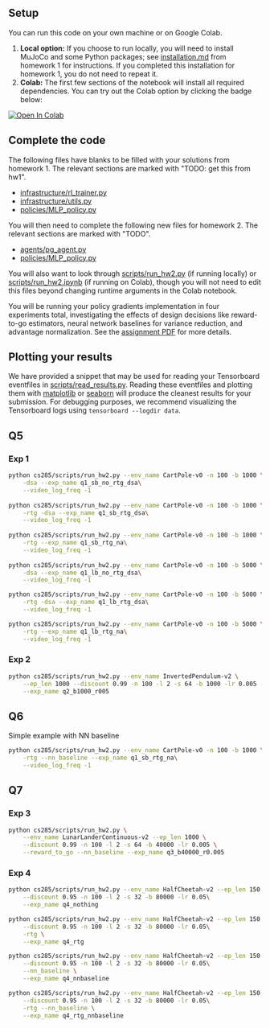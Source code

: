 ## Setup

You can run this code on your own machine or on Google Colab. 

1. **Local option:** If you choose to run locally, you will need to install MuJoCo and some Python packages; see [installation.md](../hw1/installation.md) from homework 1 for instructions. If you completed this installation for homework 1, you do not need to repeat it.
2. **Colab:** The first few sections of the notebook will install all required dependencies. You can try out the Colab option by clicking the badge below:

[![Open In Colab](https://colab.research.google.com/assets/colab-badge.svg)](https://colab.research.google.com/github/berkeleydeeprlcourse/homework_fall2020/blob/master/hw2/cs285/scripts/run_hw2.ipynb)

## Complete the code

The following files have blanks to be filled with your solutions from homework 1. The relevant sections are marked with "TODO: get this from hw1".

- [infrastructure/rl_trainer.py](cs285/infrastructure/rl_trainer.py)
- [infrastructure/utils.py](cs285/infrastructure/utils.py)
- [policies/MLP_policy.py](cs285/policies/MLP_policy.py)

You will then need to complete the following new files for homework 2. The relevant sections are marked with "TODO".
- [agents/pg_agent.py](cs285/agents/pg_agent.py)
- [policies/MLP_policy.py](cs285/policies/MLP_policy.py)

You will also want to look through [scripts/run_hw2.py](cs285/scripts/run_hw2.py) (if running locally) or [scripts/run_hw2.ipynb](cs285/scripts/run_hw1.2pynb) (if running on Colab), though you will not need to edit this files beyond changing runtime arguments in the Colab notebook.

You will be running your policy gradients implementation in four experiments total, investigating the effects of design decisions like reward-to-go estimators, neural network baselines for variance reduction, and advantage normalization. See the [assignment PDF](cs285_hw2.pdf) for more details.

## Plotting your results

We have provided a snippet that may be used for reading your Tensorboard eventfiles in [scripts/read_results.py](cs285/scripts/read_results.py). Reading these eventfiles and plotting them with [matplotlib](https://matplotlib.org/) or [seaborn](https://seaborn.pydata.org/) will produce the cleanest results for your submission. For debugging purposes, we recommend visualizing the Tensorboard logs using `tensorboard --logdir data`.


## Q5

### Exp 1

``` sh
python cs285/scripts/run_hw2.py --env_name CartPole-v0 -n 100 -b 1000 \
    -dsa --exp_name q1_sb_no_rtg_dsa\
    --video_log_freq -1
    
python cs285/scripts/run_hw2.py --env_name CartPole-v0 -n 100 -b 1000 \
    -rtg -dsa --exp_name q1_sb_rtg_dsa\
    --video_log_freq -1
    
python cs285/scripts/run_hw2.py --env_name CartPole-v0 -n 100 -b 1000 \
    -rtg --exp_name q1_sb_rtg_na\
    --video_log_freq -1
    
python cs285/scripts/run_hw2.py --env_name CartPole-v0 -n 100 -b 5000 \
    -dsa --exp_name q1_lb_no_rtg_dsa\
    --video_log_freq -1

python cs285/scripts/run_hw2.py --env_name CartPole-v0 -n 100 -b 5000 \
    -rtg -dsa --exp_name q1_lb_rtg_dsa\
    --video_log_freq -1

python cs285/scripts/run_hw2.py --env_name CartPole-v0 -n 100 -b 5000 \
    -rtg --exp_name q1_lb_rtg_na\
    --video_log_freq -1
```

### Exp 2

``` sh
python cs285/scripts/run_hw2.py --env_name InvertedPendulum-v2 \
    --ep_len 1000 --discount 0.99 -n 100 -l 2 -s 64 -b 1000 -lr 0.005 -rtg \
    --exp_name q2_b1000_r005
```

## Q6

Simple example with NN baseline
``` sh
python cs285/scripts/run_hw2.py --env_name CartPole-v0 -n 100 -b 1000 \
    -rtg --nn_baseline --exp_name q1_sb_rtg_na\
    --video_log_freq -1
```

## Q7

### Exp 3

``` sh
python cs285/scripts/run_hw2.py \
    --env_name LunarLanderContinuous-v2 --ep_len 1000 \
    --discount 0.99 -n 100 -l 2 -s 64 -b 40000 -lr 0.005 \
    --reward_to_go --nn_baseline --exp_name q3_b40000_r0.005
```

### Exp 4

``` sh
python cs285/scripts/run_hw2.py --env_name HalfCheetah-v2 --ep_len 150 \
    --discount 0.95 -n 100 -l 2 -s 32 -b 80000 -lr 0.05\
    --exp_name q4_nothing

python cs285/scripts/run_hw2.py --env_name HalfCheetah-v2 --ep_len 150 \
    --discount 0.95 -n 100 -l 2 -s 32 -b 80000 -lr 0.05\
    -rtg \
    --exp_name q4_rtg

python cs285/scripts/run_hw2.py --env_name HalfCheetah-v2 --ep_len 150 \
    --discount 0.95 -n 100 -l 2 -s 32 -b 80000 -lr 0.05\
    --nn_baseline \
    --exp_name q4_nnbaseline

python cs285/scripts/run_hw2.py --env_name HalfCheetah-v2 --ep_len 150 \
    --discount 0.95 -n 100 -l 2 -s 32 -b 80000 -lr 0.05\
    -rtg --nn_baseline \
    --exp_name q4_rtg_nnbaseline
```

